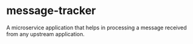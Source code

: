 # message-tracker
A microservice application that helps in processing a message received from any upstream application.
